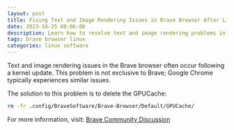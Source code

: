 ```yaml
---
layout: post
title: Fixing Text and Image Rendering Issues in Brave Browser After Linux Update
date: 2023-10-25 08:06:00
description: Learn how to resolve text and image rendering problems in Brave browser, often caused by kernel updates, by deleting the GPUCache folder.
tags: brave browser linux 
categories: linux software
---
```


Text and image rendering issues in the Brave browser often occur following a kernel update. This problem is not exclusive to Brave; Google Chrome typically experiences similar issues.

The solution to this problem is to delete the GPUCache:

```bash
rm -fr .config/BraveSoftware/Brave-Browser/Default/GPUCache/
```

For more information, visit: [Brave Community Discussion](https://community.brave.com/t/text-and-images-stopped-rendering-after-ubuntu-22-04-update/488953/2)
